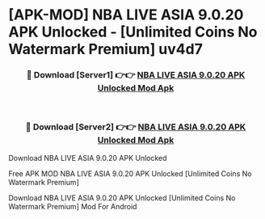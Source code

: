 # [APK-MOD] NBA LIVE ASIA 9.0.20 APK Unlocked - [Unlimited Coins No Watermark Premium] uv4d7



<div align="center">
<h3>🔴 Download [Server1] 👉👉 <a href="https://momento.my/?title=NBA_LIVE_ASIA_9.0.20_APK_Unlocked">NBA LIVE ASIA 9.0.20 APK Unlocked Mod Apk</a></h3><br>

<h3>🔴 Download [Server2] 👉👉 <a href="https://momento.my/?title=NBA_LIVE_ASIA_9.0.20_APK_Unlocked">NBA LIVE ASIA 9.0.20 APK Unlocked Mod Apk</a></h3>
</div>



Download NBA LIVE ASIA 9.0.20 APK Unlocked 

Free APK MOD NBA LIVE ASIA 9.0.20 APK Unlocked [Unlimited Coins No Watermark Premium]

Download NBA LIVE ASIA 9.0.20 APK Unlocked [Unlimited Coins No Watermark Premium] Mod For Android

